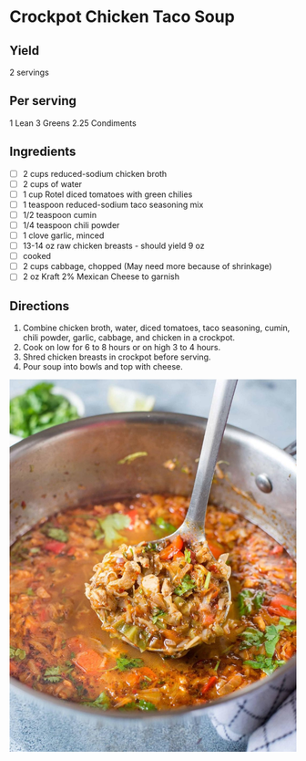 # Crockpot Chicken Taco Soup

## Yield
2 servings

## Per serving
1 Lean
3 Greens
2.25 Condiments

## Ingredients
- [ ] 2 cups reduced-sodium chicken broth
- [ ] 2 cups of water
- [ ] 1 cup Rotel diced tomatoes with green chilies
- [ ] 1 teaspoon reduced-sodium taco seasoning mix
- [ ] 1/2 teaspoon cumin
- [ ] 1/4 teaspoon chili powder
- [ ] 1 clove garlic, minced
- [ ] 13-14 oz raw chicken breasts - should yield 9 oz
- [ ] cooked
- [ ] 2 cups cabbage, chopped (May need more because of shrinkage)
- [ ] 2 oz Kraft 2% Mexican Cheese to garnish

## Directions
1. Combine chicken broth, water, diced tomatoes, taco seasoning, cumin, chili powder, garlic, cabbage, and chicken in a crockpot. 
2. Cook on low for 6 to 8 hours or on high 3 to 4 hours. 
3. Shred chicken breasts in crockpot before serving. 
4. Pour soup into bowls and top with cheese.

![Crockpot Chicken Taco Soup](images/Crockpot%20Chicken%20Taco%20Soup.jpg)